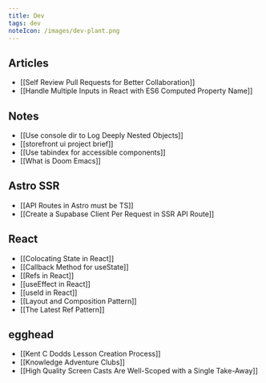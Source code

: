 ```yaml
---
title: Dev
tags: dev
noteIcon: /images/dev-plant.png
---
```


## Articles

- [[Self Review Pull Requests for Better Collaboration]]
- [[Handle Multiple Inputs in React with ES6 Computed Property Name]]

## Notes

- [[Use console dir to Log Deeply Nested Objects]]
- [[storefront ui project brief]]
- [[Use tabindex for accessible components]]
- [[What is Doom Emacs]]

## Astro SSR

- [[API Routes in Astro must be TS]]
- [[Create a Supabase Client Per Request in SSR API Route]]

## React

- [[Colocating State in React]]
- [[Callback Method for useState]]
- [[Refs in React]]
- [[useEffect in React]]
- [[useId in React]]
- [[Layout and Composition Pattern]]
- [[The Latest Ref Pattern]]

## egghead

- [[Kent C Dodds Lesson Creation Process]]
- [[Knowledge Adventure Clubs]]
- [[High Quality Screen Casts Are Well-Scoped with a Single Take-Away]]
